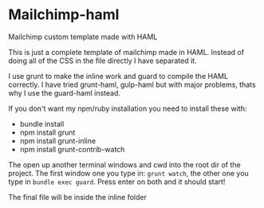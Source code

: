 Mailchimp-haml
==============

Mailchimp custom template made with HAML

This is just a complete template of mailchimp made in HAML. Instead of doing all of the CSS in the file directly I have separated it.

I use grunt to make the inline work and guard to compile the HAML correctly. I have tried grunt-haml, gulp-haml but with major problems, thats why I use the guard-haml instead.

If you don't want my npm/ruby installation you need to install these with:

* bundle install
* npm install grunt
* npm install grunt-inline
* npm install grunt-contrib-watch

The open up another terminal windows and cwd into the root dir of the project. The first window one you type in: `grunt watch`, the other one you type in `bundle exec guard`. Press enter on both and it should start!

The final file will be inside the inline folder
